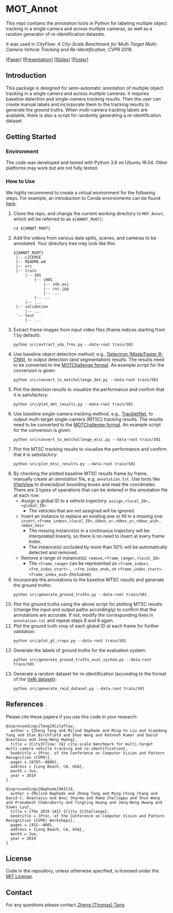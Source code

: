 # MOT_Annot

This repo contains the annotation tools in Python for labeling multiple object tracking in a single camera and across multiple cameras, as well as a random generator of re-identification datasets. 

It was used in *CityFlow: A City-Scale Benchmark for Multi-Target Multi-Camera Vehicle Tracking and Re-Identification*, CVPR 2019.

[[Paper](https://arxiv.org/abs/1903.09254)] [[Presentation](https://youtu.be/fzJe8M2y1s0)] [[Slides](http://zhengthomastang.github.io/files/CityFlow_slides.pdf)] [[Poster](http://zhengthomastang.github.io/files/CityFlow_poster.pdf)]

## Introduction

This package is designed for semi-automatic annotation of multiple object tracking in a single camera and across multiple cameras. It requires baseline detection and single-camera tracking results. Then the user can create manual labels and incorporate them to the tracking results to generate the ground truths. When multi-camera tracking labels are available, there is also a script for randomly generating a re-identification dataset. 

## Getting Started

### Environment

The code was developed and tested with Python 3.6 on Ubuntu 16.04. Other platforms may work but are not fully tested.

### How to Use

We highly recommend to create a virtual environment for the following steps. For example, an introduction to Conda environments can be found [here](https://docs.conda.io/projects/conda/en/latest/user-guide/tasks/manage-environments.html). 

1. Clone the repo, and change the current working directory to `MOT_Annot`, which will be referred to as `${ANNOT_ROOT}`:
   ```
   cd ${ANNOT_ROOT}
   ```
2. Add the videos from various data splits, scenes, and cameras to be annotated. Your directory tree may look like this:
   ```
   ${ANNOT_ROOT}
    |-- LICENSE
    |-- README.md
    |-- src
    |-- train
        |-- S01
            |-- c001
                |-- vdo.avi
                |-- roi.jpg
                |-- ...
            |-- ...
        |-- ...
    |-- validation
        |-- ...
    `-- test
        |-- ...

   ```
3. Extract frame images from input video files (frame indices starting from 1 by default): 
   ```
   python src/extract_vdo_frms.py --data-root train/S01
   ```
4. Use baseline object detection method, e.g., [Detectron (Mask/Faster R-CNN)](ode.amazon.com/packages/OrvilleEmpennageInference/trees/mainline), to output detection (and segmentation) results. The results need to be converted to the [MOTChallenge format](https://motchallenge.net/instructions/). An example script for the conversion is given: 
   ```
   python src/convert_to_motchallenge_det.py --data-root train/S01
   ```
5. Plot the detection results to visualize the performance and confirm that it is satisfactory:
   ```
   python src/plot_det_results.py --data-root train/S01
   ```
6. Use baseline single-camera tracking method, e.g., [TrackletNet](https://github.com/GaoangW/TNT/tree/master/AIC19), to output multi-target single-camera (MTSC) tracking results. The results need to be converted to the [MOTChallenge format](https://motchallenge.net/instructions/). An example script for the conversion is given: 
   ```
   python src/convert_to_motchallenge_mtsc.py --data-root train/S01
   ```
7. Plot the MTSC tracking results to visualize the performance and confirm that it is satisfactory:
   ```
   python src/plot_mtsc_results.py --data-root train/S01
   ```
8. By checking the plotted baseline MTSC results frame by frame, manually create an annotation file, e.g. `annotation.txt`. Use tools like [IrfanView](https://www.irfanview.com/) to draw/adjust bounding boxes and read the coordinates. There are 3 types of operations that can be entered in the annotation file at each row: 
   - Assign a global ID to a vehicle trajectory: `assign,<local_ID>,<global_ID>`
      - The vehicles that are not assigned will be ignored. 
   - Insert an instance to replace an existing one or fill in a missing one: `insert,<frame_index>,<local_ID>,<bbox_x>,<bbox_y>,<bbox_wid>,<bbox_hei>`
      - The missing instance(s) in a continuous trajectory will be interpolated linearly, so there is no need to insert at every frame index.
      - The instance(s) occluded by more than 50% will be automatically detected and removed. 
   - Remove a range of instance(s): `remove,<frame_range>,<local_ID>`
      - The `<frame_range>` can be represented as `<frame_index>`, `<frm_index_start>-`, `-<frm_index_end>`, or `<frame_index_start>-<frame_index_end>` (inclusive).
9. Incorporate the annotations to the baseline MTSC results and generate the ground truths:
   ```
   python src/generate_ground_truths.py --data-root train/S01
   ``` 
10. Plot the ground truths using the above script for plotting MTSC results (change the input and output paths accordingly) to confirm that the annotations are accurate. If not, modify the corresponding lines in `annotation.txt` and repeat steps 8 and 9 again. 
11. Plot the ground truth crop of each global ID at each frame for further validation: 
    ```
    python src/plot_gt_crops.py --data-root train/S01
    ``` 
12. Generate the labels of ground truths for the evaluation system: 
    ```
    python src/generate_ground_truths_eval_system.py --data-root train/S01
    ``` 
13. Generate a random dataset for re-identification (according to the format of the [VeRi dataset](https://vehiclereid.github.io/VeRi/)): 
    ```
    python src/generate_reid_dataset.py --data-root train/S01
    ``` 

## References

Please cite these papers if you use this code in your research:

    @inproceedings{Tang19CityFlow,
      author = {Zheng Tang and Milind Naphade and Ming-Yu Liu and Xiaodong Yang and Stan Birchfield and Shuo Wang and Ratnesh Kumar and David Anastasiu and Jenq-Neng Hwang},
      title = {City{F}low: {A} city-scale benchmark for multi-target multi-camera vehicle tracking and re-identification},
      booktitle = {Proc. of the Conference on Computer Vision and Pattern Recognition (CVPR)},
      pages = {8797–-8806},
      address = {Long Beach, CA, USA},
      month = Jun,
      year = 2019
    }

    @inproceedings{Naphade19AIC19,
      author = {Milind Naphade and Zheng Tang and Ming-Ching Chang and David C. Anastasiu and Anuj Sharma and Rama Chellappa and Shuo Wang and Pranamesh Chakraborty and Tingting Huang and Jenq-Neng Hwang and Siwei Lyu},
      title = {The 2019 {AI} {C}ity {C}hallenge},
      booktitle = {Proc. of the Conference on Computer Vision and Pattern Recognition (CVPR) Workshops},
      pages = {452--460},
      address = {Long Beach, CA, USA},
      month = Jun,
      year = 2019
    }

## License

Code in the repository, unless otherwise specified, is licensed under the [MIT License](LICENSE).

## Contact

For any questions please contact [Zheng (Thomas) Tang](https://github.com/zhengthomastang).
